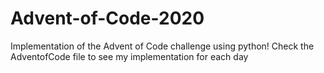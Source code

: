# Advent-of-Code-2020
Implementation of the Advent of Code challenge using python! Check the AdventofCode file to see my implementation for each day
